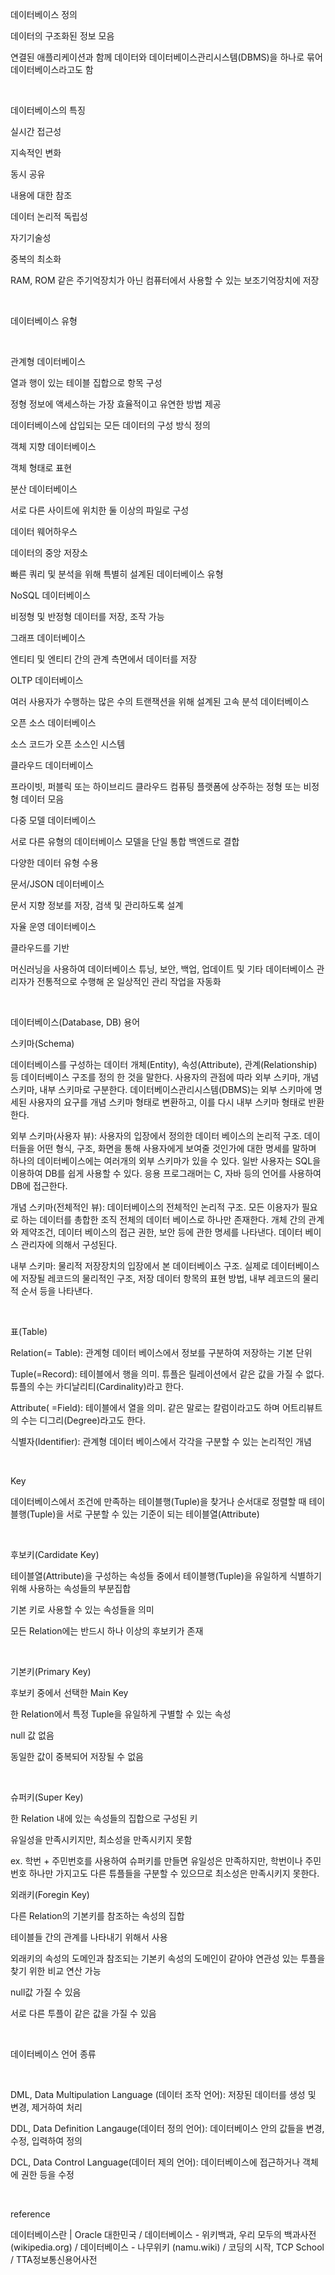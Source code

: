 데이터베이스 정의

데이터의 구조화된 정보 모음

연결된 애플리케이션과 함께 데이터와 데이터베이스관리시스템(DBMS)을 하나로 묶어 데이터베이스라고도 함

​

데이터베이스의 특징

실시간 접근성

지속적인 변화

동시 공유

내용에 대한 참조

데이터 논리적 독립성

자기기술성

중복의 최소화

RAM, ROM 같은 주기억장치가 아닌 컴퓨터에서 사용할 수 있는 보조기억장치에 저장

 

​

데이터베이스 유형

​

관계형 데이터베이스

열과 행이 있는 테이블 집합으로 항목 구성 

정형 정보에 액세스하는 가장 효율적이고 유연한 방법 제공

데이터베이스에 삽입되는 모든 데이터의 구성 방식 정의

객체 지향 데이터베이스

객체 형태로 표현

분산 데이터베이스

서로 다른 사이트에 위치한 둘 이상의 파일로 구성 

데이터 웨어하우스

데이터의 중앙 저장소

빠른 쿼리 및 분석을 위해 특별히 설계된 데이터베이스 유형

NoSQL 데이터베이스

비정형 및 반정형 데이터를 저장, 조작 가능

그래프 데이터베이스

엔티티 및 엔티티 간의 관계 측면에서 데이터를 저장

OLTP 데이터베이스

여러 사용자가 수행하는 많은 수의 트랜잭션을 위해 설계된 고속 분석 데이터베이스

오픈 소스 데이터베이스

소스 코드가 오픈 소스인 시스템

클라우드 데이터베이스

프라이빗, 퍼블릭 또는 하이브리드 클라우드 컴퓨팅 플랫폼에 상주하는 정형 또는 비정형 데이터 모음

다중 모델 데이터베이스

서로 다른 유형의 데이터베이스 모델을 단일 통합 백엔드로 결합

다양한 데이터 유형 수용

문서/JSON 데이터베이스

문서 지향 정보를 저장, 검색 및 관리하도록 설계

자율 운영 데이터베이스

클라우드를 기반

머신러닝을 사용하여 데이터베이스 튜닝, 보안, 백업, 업데이트 및 기타 데이터베이스 관리자가 전통적으로 수행해 온 일상적인 관리 작업을 자동화

​

데이터베이스(Database, DB) 용어

 

스키마(Schema)

데이터베이스를 구성하는 데이터 개체(Entity), 속성(Attribute), 관계(Relationship) 등 데이터베이스 구조를 정의 한 것을 말한다. 사용자의 관점에 따라 외부 스키마, 개념 스키마, 내부 스키마로 구분한다. 데이터베이스관리시스템(DBMS)는 외부 스키마에 명세된 사용자의 요구를 개념 스키마 형태로 변환하고, 이를 다시 내부 스키마 형태로 반환한다. 

외부 스키마(사용자 뷰): 사용자의 입장에서 정의한 데이터 베이스의 논리적 구조. 데이터들을 어떤 형식, 구조, 화면을 통해 사용자에게 보여줄 것인가에 대한 명세를 말하며 하나의 데이터베이스에는 여러개의 외부 스키마가 있을 수 있다. 일반 사용자는 SQL을 이용하여 DB를 쉽게 사용할 수 있다. 응용 프로그래머는 C, 자바 등의 언어를 사용하여 DB에 접근한다. 

개념 스키마(전체적인 뷰): 데이터베이스의 전체적인 논리적 구조. 모든 이용자가 필요로 하는 데이터를 총합한 조직 전체의 데이터 베이스로 하나만 존재한다. 개체 간의 관계와 제약조건, 데이터 베이스의 접근 권한, 보안 등에 관한 명세를 나타낸다. 데이터 베이스 관리자에 의해서 구성된다. 

내부 스키마: 물리적 저장장치의 입장에서 본 데이터베이스 구조. 실제로 데이터베이스에 저장될 레코드의 물리적인 구조, 저장 데이터 항목의 표현 방법, 내부 레코드의 물리적 순서 등을 나타낸다.

​

표(Table)

Relation(= Table): 관계형 데이터 베이스에서 정보를 구분하여 저장하는 기본 단위

Tuple(=Record): 테이블에서 행을 의미. 튜플은 릴레이션에서 같은 값을 가질 수 없다. 튜플의 수는 카디날리티(Cardinality)라고 한다. 

Attribute( =Field): 테이블에서 열을 의미. 같은 말로는 칼럼이라고도 하며 어트리뷰트의 수는 디그리(Degree)라고도 한다. 

식별자(Identifier): 관계형 데이터 베이스에서 각각을 구분할 수 있는 논리적인 개념

​

Key

데이터베이스에서 조건에 만족하는 테이블행(Tuple)을 찾거나 순서대로 정렬할 때 테이블행(Tuple)을 서로 구분할 수 있는 기준이 되는 테이블열(Attribute)

​

후보키(Cardidate Key)

테이블열(Attribute)을 구성하는 속성들 중에서 테이블행(Tuple)을 유일하게 식별하기 위해 사용하는 속성들의 부분집합

기본 키로 사용할 수 있는 속성들을 의미

모든 Relation에는 반드시 하나 이상의 후보키가 존재

​

기본키(Primary Key)

후보키 중에서 선택한 Main Key

한 Relation에서 특정 Tuple을 유일하게 구별할 수 있는 속성

null 값 없음

동일한 값이 중복되어 저장될 수 없음

​

슈퍼키(Super Key)

한 Relation 내에 있는 속성들의 집합으로 구성된  키

유일성을 만족시키지만, 최소성을 만족시키지 못함

ex. 학번 + 주민번호를 사용하여 슈퍼키를 만들면 유일성은 만족하지만, 학번이나 주민번호 하나만 가지고도 다른 튜플들을 구분할 수 있으므로 최소성은 만족시키지 못한다. 

외래키(Foregin Key)

다른 Relation의 기본키를 참조하는 속성의 집합

테이블들 간의 관계를 나타내기 위해서 사용

외래키의 속성의 도메인과 참조되는 기본키 속성의 도메인이 같아야 연관성 있는 투플을 찾기 위한 비교 연산 가능

null값 가질 수 있음 

서로 다른 투플이 같은 값을 가질 수 있음

​

데이터베이스 언어 종류

​

DML, Data Multipulation Language (데이터 조작 언어): 저장된 데이터를 생성 및 변경, 제거하여 처리

DDL, Data Definition Langauge(데이터 정의 언어): 데이터베이스 안의 값들을 변경, 수정, 입력하여 정의

DCL, Data Control Language(데이터 제의 언어): 데이터베이스에 접근하거나 객체에 권한 등을 수정

​

reference

데이터베이스란 | Oracle 대한민국 / 데이터베이스 - 위키백과, 우리 모두의 백과사전 (wikipedia.org) / 데이터베이스 - 나무위키 (namu.wiki) / 코딩의 시작, TCP School / TTA정보통신용어사전